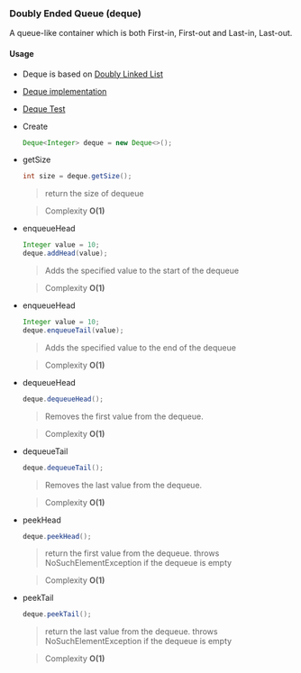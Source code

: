 ### Doubly Ended Queue (deque)

A queue-like container which is both First-in, First-out and Last-in, Last-out.

#### Usage
- Deque is based on [Doubly Linked List](../linked_list/README.md)
- [Deque implementation](Deque.java)
- [Deque Test](DequeTest.java)
- Create
    ```java
  Deque<Integer> deque = new Deque<>();
    ```

- getSize
  ```java
  int size = deque.getSize();
  ```
  > return the size of dequeue

  > Complexity **O(1)**

- enqueueHead
  ```java        
  Integer value = 10;
  deque.addHead(value);
  ```
  > Adds the specified value to the start of the dequeue

  > Complexity **O(1)**

- enqueueHead
  ```java
  Integer value = 10;
  deque.enqueueTail(value);
  ```
  > Adds the specified value to the end of the dequeue

  > Complexity **O(1)**

- dequeueHead
  ```java
  deque.dequeueHead();
  ```
  > Removes the first value from the dequeue.

  > Complexity **O(1)**

- dequeueTail
  ```java
  deque.dequeueTail();
  ```
  > Removes the last value from the dequeue.

  > Complexity **O(1)**

- peekHead
  ```java
  deque.peekHead();
  ```
  > return the first value from the dequeue.
  throws NoSuchElementException if the dequeue is empty

  > Complexity **O(1)**


- peekTail
  ```java
  deque.peekTail();
  ```
  > return the last value from the dequeue.
  throws NoSuchElementException if the dequeue is empty

  > Complexity **O(1)**
